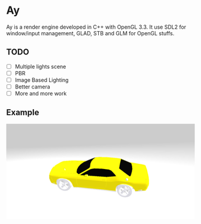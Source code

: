 # Ay

Ay is a render engine developed in C++ with OpenGL 3.3.
It use SDL2 for window/input management, GLAD, STB and GLM for OpenGL stuffs.

## TODO

- [ ] Multiple lights scene
- [ ] PBR
- [ ] Image Based Lighting
- [ ] Better camera
- [ ] More and more work

## Example

![Example Dodge Challenger](example_01.gif)